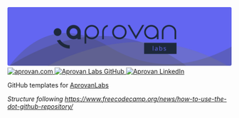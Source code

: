 ![Aprovan Labs](https://raw.githubusercontent.com/AprovanLabs/aprovan.com/main/docs/assets/header-labs.svg)
<br />
<a href="https://aprovan.com">
<img height="20" src="https://img.shields.io/badge/aprovan.com-ef4444?style=flat-square" alt="aprovan.com">
</a>
<a href="https://github.com/AprovanLabs/data-science">
<img height="20" src="https://img.shields.io/badge/-AprovanLabs-000000?style=flat-square&logo=GitHub&logoColor=white&link=https://github.com/AprovanLabs/" alt="Aprovan Labs GitHub" />
</a>
<a href="https://www.linkedin.com/company/aprovan">
<img height="20" src="https://img.shields.io/badge/-Aprovan-blue?style=flat-square&logo=Linkedin&logoColor=white&link=https://www.linkedin.com/company/aprovan)" alt="Aprovan LinkedIn">
</a>

GitHub templates for [AprovanLabs](https://github.com/AprovanLabs)

*Structure  following https://www.freecodecamp.org/news/how-to-use-the-dot-github-repository/*
